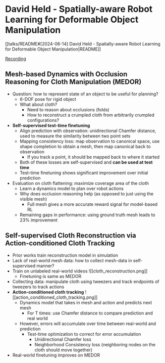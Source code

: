 # David Held - Spatially-aware Robot Learning for Deformable Object Manipulation

[[talks/README#[2024-06-14] David Held - Spatially-aware Robot Learning for Deformable Object Manipulation|README]]

[Recording](https://youtu.be/OAVlWupYjxM?feature=shared)

## Mesh-based Dynamics with Occlusion Reasoning for Cloth Manipulation (MEDOR)

- Question: how to represent state of an object to be useful for planning?
	- 6-DOF pose for rigid object
	- What about cloth?
		- Need to reason about occlusions (folds)
		- How to reconstruct a crumpled cloth from arbitrarily crumpled configurations?
- **Self-supervised test-time finetuning**
	- Align prediction with observation: unidirectional Chamfer distance, used to measure the similarity between two point sets
	- Mapping consistency loss: map observation to canonical space, use shape completion to obtain a mesh, then map canonical back to observation
		- If you track a point, it should be mapped back to where it started
	- Both of these losses are self-supervised and **can be used at test time**
	- Test-time finetuning shows significant improvement over initial prediction
- Evaluation on cloth flattening: maximize coverage area of the cloth
	- Learn a dynamics model to plan over robot actions
	- Why does occlusion reasoning help (as opposed to just using the visible mesh)
		- Full mesh gives a more accurate reward signal for model-based RL
	- Remaining gaps in performance: using ground truth mesh leads to 23% improvement

## Self-supervised Cloth Reconstruction via Action-conditioned Cloth Tracking

- Prior works train reconstruction model in simulation
- Lack of real-world mesh data: how to collect mesh-data in self-supervised manner?
- Train on unlabeled real-world videos ![[cloth_reconstruction.png]]
	- Finetuning is same as MEDOR
- Collecting data: manipulate cloth using tweezers and track endpoints of tweezers to track actions
- **Action-conditioned cloth tracking** ![[action_conditioned_cloth_tracking.png]]
	- Dynamics model that takes in mesh and action and predicts next mesh
		- For T times: use Chamfer distance to compare prediction and real world
	- However, errors will accumulate over time between real-world and prediction
		- Test-time optimization to correct for error accumulation
			- Unidirectional Chamfer loss
			- Neighborhood Consistency loss (neighboring nodes on the cloth should move together)
- Real-world finetuning improves on MEDOR
